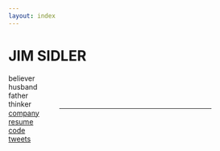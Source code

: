 ```yaml
---
layout: index
---
```

<h1 class="js-jumbo js-animate-top js-center">JIM SIDLER</h1>
<div class="js-row-padding js-padding-16">
 <div class="js-quarter js-center">believer</div>
 <div class="js-quarter js-center">husband</div>
 <div class="js-quarter js-center">father</div>
 <div class="js-quarter js-center">thinker</div>
</div>
<hr class="js-border-grey" style="margin:auto;width:60%">
<div class="js-center js-row-padding js-padding-16">
 <div class="js-quarter"><a href="http://fivethrive.com">company</a></div>
 <div class="js-quarter"><a href="http://www.linkedin.com/in/jimsidler">resume</a></div>
 <div class="js-quarter"><a href="https://www.github.com/jvsidler">code</a></div>
 <div class="js-quarter"><a href="https://twitter.com/jvsidler">tweets</a></div>
</div>
